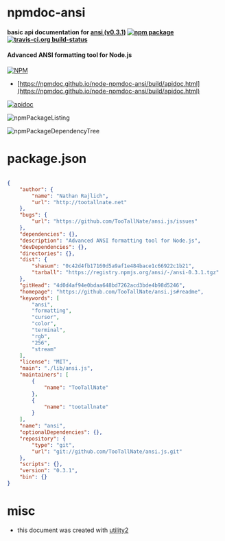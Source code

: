 # npmdoc-ansi

#### basic api documentation for  [ansi (v0.3.1)](https://github.com/TooTallNate/ansi.js#readme)  [![npm package](https://img.shields.io/npm/v/npmdoc-ansi.svg?style=flat-square)](https://www.npmjs.org/package/npmdoc-ansi) [![travis-ci.org build-status](https://api.travis-ci.org/npmdoc/node-npmdoc-ansi.svg)](https://travis-ci.org/npmdoc/node-npmdoc-ansi)

#### Advanced ANSI formatting tool for Node.js

[![NPM](https://nodei.co/npm/ansi.png?downloads=true&downloadRank=true&stars=true)](https://www.npmjs.com/package/ansi)

- [https://npmdoc.github.io/node-npmdoc-ansi/build/apidoc.html](https://npmdoc.github.io/node-npmdoc-ansi/build/apidoc.html)

[![apidoc](https://npmdoc.github.io/node-npmdoc-ansi/build/screenCapture.buildCi.browser.%252Ftmp%252Fbuild%252Fapidoc.html.png)](https://npmdoc.github.io/node-npmdoc-ansi/build/apidoc.html)

![npmPackageListing](https://npmdoc.github.io/node-npmdoc-ansi/build/screenCapture.npmPackageListing.svg)

![npmPackageDependencyTree](https://npmdoc.github.io/node-npmdoc-ansi/build/screenCapture.npmPackageDependencyTree.svg)



# package.json

```json

{
    "author": {
        "name": "Nathan Rajlich",
        "url": "http://tootallnate.net"
    },
    "bugs": {
        "url": "https://github.com/TooTallNate/ansi.js/issues"
    },
    "dependencies": {},
    "description": "Advanced ANSI formatting tool for Node.js",
    "devDependencies": {},
    "directories": {},
    "dist": {
        "shasum": "0c42d4fb17160d5a9af1e484bace1c66922c1b21",
        "tarball": "https://registry.npmjs.org/ansi/-/ansi-0.3.1.tgz"
    },
    "gitHead": "4d0d4af94e0bdaa648bd7262acd3bde4b98d5246",
    "homepage": "https://github.com/TooTallNate/ansi.js#readme",
    "keywords": [
        "ansi",
        "formatting",
        "cursor",
        "color",
        "terminal",
        "rgb",
        "256",
        "stream"
    ],
    "license": "MIT",
    "main": "./lib/ansi.js",
    "maintainers": [
        {
            "name": "TooTallNate"
        },
        {
            "name": "tootallnate"
        }
    ],
    "name": "ansi",
    "optionalDependencies": {},
    "repository": {
        "type": "git",
        "url": "git://github.com/TooTallNate/ansi.js.git"
    },
    "scripts": {},
    "version": "0.3.1",
    "bin": {}
}
```



# misc
- this document was created with [utility2](https://github.com/kaizhu256/node-utility2)
